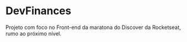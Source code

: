 # DevFinances
 Projeto com foco no Front-end da maratona do Discover da Rocketseat, rumo ao próximo nível.
